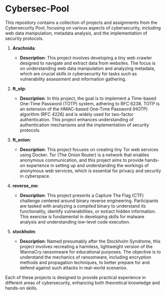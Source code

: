 # Cybersec-Pool

This repository contains a collection of projects and assignments from the Cybersecurity Pool, focusing on various aspects of cybersecurity, including web data manipulation, metadata analysis, and the implementation of security protocols.

1. **Arachnida**:
   - **Description**: This project involves developing a tiny web crawler designed to navigate and extract data from websites. The focus is on understanding web data manipulation and analyzing metadata, which are crucial skills in cybersecurity for tasks such as vulnerability assessment and information gathering.

2. **ft_otp**:
   - **Description**: In this project, the goal is to implement a Time-based One-Time Password (TOTP) system, adhering to RFC 6238. TOTP is an extension of the HMAC-based One-Time Password (HOTP) algorithm (RFC 4226) and is widely used for two-factor authentication. This project enhances understanding of authentication mechanisms and the implementation of security protocols.

3. **ft_onion**:
   - **Description**: This project focuses on creating tiny Tor web services using Docker. Tor (The Onion Router) is a network that enables anonymous communication, and this project aims to provide hands-on experience in setting up and understanding the workings of anonymous web services, which is essential for privacy and security in cyberspace.

4. **reverse_me**:
   - **Description**: This project presents a Capture The Flag (CTF) challenge centered around binary reverse engineering. Participants are tasked with analyzing a compiled binary to understand its functionality, identify vulnerabilities, or extract hidden information. This exercise is fundamental in developing skills for malware analysis and understanding low-level code execution.

5. **stockholm**:
   - **Description**: Named presumably after the Stockholm Syndrome, this project involves recreating a harmless, lightweight version of the WannaCry ransomware for educational purposes. The objective is to understand the mechanics of ransomware, including encryption methods and propagation techniques, to better prepare for and defend against such attacks in real-world scenarios.

Each of these projects is designed to provide practical experience in different areas of cybersecurity, enhancing both theoretical knowledge and hands-on skills. 
